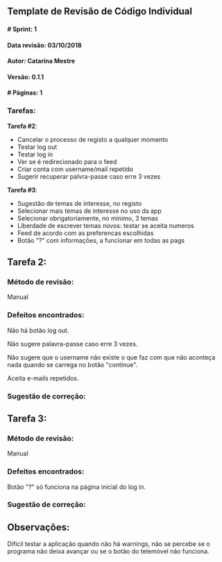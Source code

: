 ## Template de Revisão de Código Individual 

#### # Sprint: 1

#### Data revisão: 03/10/2018

#### Autor: Catarina Mestre
#### Versão: 0.1.1
#### # Páginas: 1

### Tarefas:

**Tarefa #2**: 

- Cancelar o processo de registo a qualquer momento
- Testar log out
- Testar log in
- Ver se é redirecionado para o feed
- Criar conta com username/mail repetido
- Sugerir recuperar palvra-passe caso erre 3 vezes

**Tarefa #3**: 

- Sugestão de temas de interesse, no registo
- Selecionar mais temas de interesse no uso da app
- Selecionar obrigatoriamente, no minimo, 3 temas
- Liberdade de escrever temas novos: testar se aceita numeros
- Feed de acordo com as preferencas escolhidas
- Botão "?" com informações, a funcionar em todas as pags

## Tarefa 2:

### Método de revisão: 

Manual

### Defeitos encontrados: 

Não há botão log out. 

Não sugere palavra-passe caso erre 3 vezes. 

Não sugere que o username não existe o que faz com que não aconteça nada quando se carrega no botão "continue". 

Aceita e-mails repetidos.

### Sugestão de correção:



## Tarefa 3:

### Método de revisão:

Manual

### Defeitos encontrados:

Botão "?" só funciona na página inicial do log in.

### Sugestão de correção:



## Observações: 

Díficil testar a aplicação quando não há warnings, não se percebe se o programa não deixa avançar ou se o botão do telemóvel não funciona.
